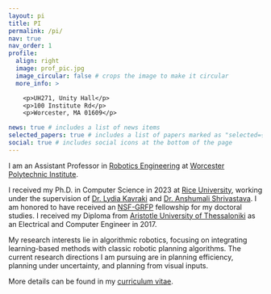 ```yaml
---
layout: pi 
title: PI 
permalink: /pi/
nav: true
nav_order: 1
profile:
  align: right
  image: prof_pic.jpg
  image_circular: false # crops the image to make it circular
  more_info: >

    <p>UH271, Unity Hall</p>
    <p>100 Institute Rd</p>
    <p>Worcester, MA 01609</p>

news: true # includes a list of news items
selected_papers: true # includes a list of papers marked as "selected={true}"
social: true # includes social icons at the bottom of the page
---
```


I am an Assistant Professor in [Robotics Engineering](https://www.wpi.edu/academics/departments/robotics-engineering) at [Worcester Polytechnic Institute](https://www.wpi.edu/). 

I received my Ph.D. in Computer Science in 2023 at [Rice University](https://www.rice.edu/), working under the supervision of [Dr. Lydia Kavraki](https://profiles.rice.edu/faculty/lydia-e-kavraki)
 and [Dr. Anshumali Shrivastava](https://www.cs.rice.edu/~as143/). I am honored to have received an [NSF-GRFP](https://www.nsfgrfp.org/) fellowship for my doctoral studies.
I received my Diploma from [Aristotle University of Thessaloniki](https://www.auth.gr/en/) as an Electrical and Computer Engineer in 2017. 

My research interests lie in algorithmic robotics, focusing on integrating learning-based methods with classic robotic planning algorithms. The current research directions I am pursuing 
are in planning efficiency, planning under uncertainty, and planning from visual inputs. 

More details can be found in my [curriculum vitae](/assets/pdf/cv_cchamzas.pdf). 

